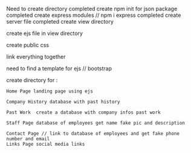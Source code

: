 Need to create directory
    completed
create npm init for json package
    completed
create express modules // npm i express
    completed
create server file
    completed
create view directory

create ejs file in view directory

create public css

link everything together

need to find a template for ejs // bootstrap

create directory for :

    Home Page landing page using ejs

    Company History database with past history

    Past Work  create a database with company infos past work

    Staff Page database of employees get name fake pic and description

    Contact Page // link to database of employees and get fake phone number and email
    Links Page social media links
